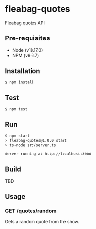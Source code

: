 # fleabag-quotes
Fleabag quotes API

## Pre-requisites
- Node (v18.17.0)
- NPM (v9.6.7)

## Installation
```bash
$ npm install
```

## Test
```bash
$ npm test
```

## Run
```bash
$ npm start
> fleabag-quotes@1.0.0 start
> ts-node src/server.ts

Server running at http://localhost:3000
```
## Build
TBD

## Usage
### GET /quotes/random
Gets a random quote from the show.
